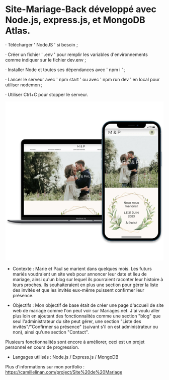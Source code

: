 # Site-Mariage-Back développé avec Node.js, express.js, et MongoDB Atlas.

· Télécharger ' NodeJS ' si besoin ;

· Créer un fichier ' .env ' pour remplir les variables d'environnements comme indiquer sur le fichier dev.env ;

· Installer Node et toutes ses dépendances avec ' npm i ' ;

· Lancer le serveur avec ' npm start ' ou avec ' npm run dev ' en local pour utiliser nodemon ;

· Utiliser Ctrl+C pour stopper le serveur.

![Alt text](/weddingSiteCover.webp?raw=true "Cover Site de Mariage - Linan Camille")

+ Contexte :
Marie et Paul se marient dans quelques mois. Les futurs mariés voudraient un site web pour annoncer leur date et lieu de mariage, ainsi qu'un blog sur lequel ils pourraient raconter leur histoire à leurs proches.
Ils souhaiteraient en plus une section pour gérer la liste des invités et que les invités eux-même puissent confirmer leur présence.

+ Objectifs :
Mon objectif de base était de créer une page d'accueil de site web de mariage comme l'on peut voir sur Mariages.net.
J'ai voulu aller plus loin en ajoutant des fonctionnalités comme une section "blog" que seul l'administrateur du site peut gérer, une section "Liste des invités"/"Confirmer sa présence" (suivant s'il on est administrateur ou non), ainsi qu'une section "Contact".

Plusieurs fonctionnalités sont encore à améliorer, ceci est un projet personnel en cours de progression.

+ Langages utilisés :
Node.js / Express.js / MongoDB

Plus d'informations sur mon portfolio : https://camillelinan.com/project/Site%20de%20Mariage
